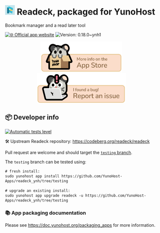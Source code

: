 <!--
N.B.: This README was automatically generated by <https://github.com/YunoHost/apps_tools/blob/main/readme_generator>
It shall NOT be edited by hand.
-->

<h1>
  <img src="https://raw.githubusercontent.com/YunoHost/apps/master/logos/readeck.png" width="32px" alt="Logo of Readeck">
  Readeck, packaged for YunoHost
</h1>

Bookmark manager and a read later tool

[![🌐 Official app website](https://img.shields.io/badge/Official_app_website-darkgreen?style=for-the-badge)](https://readeck.org/)
![Version: 0.18.0~ynh1](https://img.shields.io/badge/Version-0.18.0~ynh1-rgba(0,150,0,1)?style=for-the-badge)

<div align="center">
<a href="https://apps.yunohost.org/app/readeck"><img height="100px" src="https://github.com/YunoHost/yunohost-artwork/raw/refs/heads/main/badges/neopossum-badges/badge_more_info_on_the_appstore.svg"/></a>
<a href="https://github.com/YunoHost-Apps/readeck_ynh/issues"><img height="100px" src="https://github.com/YunoHost/yunohost-artwork/raw/refs/heads/main/badges/neopossum-badges/badge_report_an_issue.svg"/></a>
</div>

## 📦 Developer info

[![Automatic tests level](https://apps.yunohost.org/badge/cilevel/readeck)](https://ci-apps.yunohost.org/ci/apps/readeck/)

🛠️ Upstream Readeck repository: <https://codeberg.org/readeck/readeck>

Pull request are welcome and should target the [`testing` branch](https://github.com/YunoHost-Apps/readeck_ynh/tree/testing).

The `testing` branch can be tested using:
```
# fresh install:
sudo yunohost app install https://github.com/YunoHost-Apps/readeck_ynh/tree/testing

# upgrade an existing install:
sudo yunohost app upgrade readeck -u https://github.com/YunoHost-Apps/readeck_ynh/tree/testing
```

### 📚 App packaging documentation

Please see <https://doc.yunohost.org/packaging_apps> for more information.
